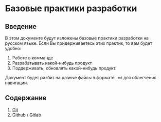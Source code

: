 # Базовые практики разработки

## Введение

В этом документе будут изложены базовые практики разработки на русском языке.
Если Вы придерживаетесь этих практик, то вам будет удобно:
1. Работе в комманде
2. Разрабатывать какой-нибудь продукт
3. Поддерживать, обновлять какой-нибудь продукт.

Документ будет разбит на разные файлы в формате `.md` для облегчения навигации.

## Содержание

1. [Git](../../blob/master/git.md)
2. Github / Gitlab

